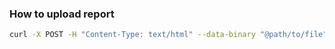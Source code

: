 
### How to upload report

```bash
curl -X POST -H "Content-Type: text/html" --data-binary "@path/to/file" URL
```